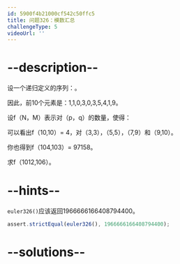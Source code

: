```yaml
---
id: 5900f4b21000cf542c50ffc5
title: 问题326：模数汇总
challengeType: 5
videoUrl: ''
---
```


# --description--

设一个递归定义的序列：。

因此，前10个元素是：1,1,0,3,0,3,5,4,1,9。

设f（N，M）表示对（p，q）的数量，使得：

可以看出f（10,10）= 4，对（3,3），（5,5），（7,9）和（9,10）。

你也得到f（104,103）= 97158。

求f（1012,106）。

# --hints--

`euler326()`应该返回1966666166408794400。

```js
assert.strictEqual(euler326(), 1966666166408794400);
```

# --solutions--

